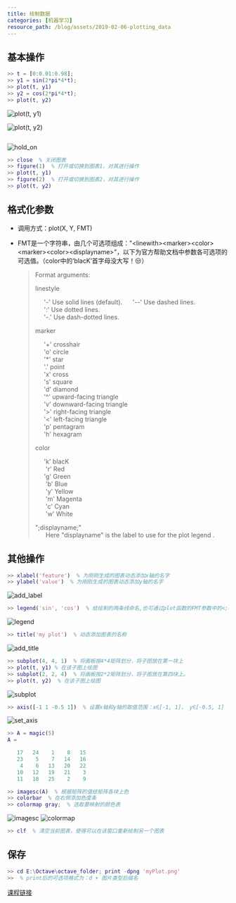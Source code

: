 ```yaml
---
title: 绘制数据
categories: [机器学习]
resource_path: /blog/assets/2019-02-06-plotting_data
---
```


基本操作
---

```MATLAB
>> t = [0:0.01:0.98];
>> y1 = sin(2*pi*4*t);
>> plot(t, y1)
>> y2 = cos(2*pi*4*t);
>> plot(t, y2)
```

![plot(t, y1)](/sin.png "plot(t, y1)")

![plot(t, y2)](/cos.png "plot(t, y2)")

```MATLAB
```

![hold_on](/hold_on.png)

```MATLAB
>> close  % 关闭图表
>> figure(1)  % 打开或切换到图表1，对其进行操作
>> plot(t, y1)
>> figure(2)  % 打开或切换到图表2，对其进行操作
>> plot(t, y2)
```

格式化参数
---

* 调用方式：plot(X, Y, FMT)
* FMT是一个字符串，由几个可选项组成："&lt;linewith&gt;&lt;marker&gt;&lt;color&gt;&lt;marker&gt;&lt;color&gt;&lt;displayname&gt;"，以下为官方帮助文档中参数各可选项的可选值。（color中的‘blacK’首字母没大写！:unamused:）

  > Format arguments:
  >
  > linestyle
  >
  > &nbsp;&nbsp;&nbsp;&nbsp;&nbsp;'-'  Use solid lines (default).
  > &nbsp;&nbsp;&nbsp;&nbsp;&nbsp;'--' Use dashed lines.  
  > &nbsp;&nbsp;&nbsp;&nbsp;&nbsp;':'  Use dotted lines.  
  > &nbsp;&nbsp;&nbsp;&nbsp;&nbsp;'-.' Use dash-dotted lines.  
  >
  >marker  
  >
  > &nbsp;&nbsp;&nbsp;&nbsp;&nbsp;'+'  crosshair  
  > &nbsp;&nbsp;&nbsp;&nbsp;&nbsp;'o'  circle  
  > &nbsp;&nbsp;&nbsp;&nbsp;&nbsp;'*'  star  
  > &nbsp;&nbsp;&nbsp;&nbsp;&nbsp;'.'  point  
  > &nbsp;&nbsp;&nbsp;&nbsp;&nbsp;'x'  cross  
  > &nbsp;&nbsp;&nbsp;&nbsp;&nbsp;'s'  square  
  > &nbsp;&nbsp;&nbsp;&nbsp;&nbsp;'d'  diamond  
  > &nbsp;&nbsp;&nbsp;&nbsp;&nbsp;'^'  upward-facing triangle  
  > &nbsp;&nbsp;&nbsp;&nbsp;&nbsp;'v'  downward-facing triangle  
  > &nbsp;&nbsp;&nbsp;&nbsp;&nbsp;'>'  right-facing triangle  
  > &nbsp;&nbsp;&nbsp;&nbsp;&nbsp;'<'  left-facing triangle  
  > &nbsp;&nbsp;&nbsp;&nbsp;&nbsp;'p'  pentagram  
  > &nbsp;&nbsp;&nbsp;&nbsp;&nbsp;'h'  hexagram  
  >
  >color
  >
  > &nbsp;&nbsp;&nbsp;&nbsp;&nbsp;'k'  blacK  
  > &nbsp;&nbsp;&nbsp;&nbsp;&nbsp;   'r'  Red  
  > &nbsp;&nbsp;&nbsp;&nbsp;&nbsp;'g'  Green  
  > &nbsp;&nbsp;&nbsp;&nbsp;&nbsp;   'b'  Blue  
  > &nbsp;&nbsp;&nbsp;&nbsp;&nbsp;   'y'  Yellow  
  > &nbsp;&nbsp;&nbsp;&nbsp;&nbsp;   'm'  Magenta  
  > &nbsp;&nbsp;&nbsp;&nbsp;&nbsp;   'c'  Cyan  
  > &nbsp;&nbsp;&nbsp;&nbsp;&nbsp;   'w'  White  
  >
  >";displayname;"  
  > &nbsp;&nbsp;&nbsp;&nbsp;&nbsp;   Here "displayname" is the label to use for the plot legend .

其他操作
---

```MATLAB
>> xlabel('feature')  % 为刚刚生成的图表动态添加x轴的名字
>> ylabel('value')  % 为刚刚生成的图表动态添加y轴的名字
```

![add_label]({{pages.resource_path}}/add_label.png 'add xlabel and ylabel')

```MATLAB
>> legend('sin', 'cos')  % 给绘制的两条线命名,也可通过plot函数的FMT参数中的<;displayname;>这一项，在一开始就命名
```

![legend]({{pages.resource_path}}/legend.png 'legend(\'sin\', \'cos\')')

```MATLAB
>> title('my plot')  % 动态添加图表的名称
```

![add_title]({{pages.resource_path}}/title.png 'title(\'my plot\')')

```MATLAB
>> subplot(4, 4, 1)  % 将画板按4*4矩阵划分，将子图放在第一块上
>> plot(t, y1) % 在该子图上绘图
>> subplot(2, 2, 4)  % 将画板按2*2矩阵划分，将子图放在第四块上。
>> plot(t, y2)  % 在该子图上绘图
```

![subplot]({{pages.resource_path}}/subplot.png 'subplot')

```MATLAB
>> axis([-1 1 -0.5 1])  % 设置x轴和y轴的取值范围：x∈[-1, 1]， y∈[-0.5, 1]
```

![set_axis]({{pages.resource_path}}/axis.png 'aixs(p-1 1 0.5 1])')

```MATLAB
>> A = magic(5)
A =

   17   24    1    8   15
   23    5    7   14   16
    4    6   13   20   22
   10   12   19   21    3
   11   18   25    2    9

>> imagesc(A)  % 根据矩阵的值给矩阵各块上色
>> colorbar  % 在右侧添加色度条
>> colormap gray;  % 选取要映射的颜色表
```

![imagesc]({{pages.resource_path}}/imagesc.png 'imagesc(A)')
![colormap]({{pages.resource_path}}/colormap.png 'add color bar and set colormap')

```MATLAB
>> clf  % 清空当前图表，使得可以在该窗口重新绘制另一个图表
```

保存
---

```MATLAB
>> cd E:\Octave\octave_folder; print -dpng 'myPlot.png'
>>  % print后的可选项格式为：d + 图片类型后缀名
```

[课程链接](https://www.coursera.org/learn/machine-learning/lecture/I7gx3/plotting-data)
